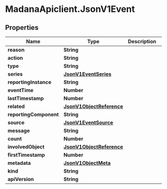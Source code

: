 # MadanaApiclient.JsonV1Event

## Properties

Name | Type | Description | Notes
------------ | ------------- | ------------- | -------------
**reason** | **String** |  | [optional] 
**action** | **String** |  | [optional] 
**type** | **String** |  | [optional] 
**series** | [**JsonV1EventSeries**](JsonV1EventSeries.md) |  | [optional] 
**reportingInstance** | **String** |  | [optional] 
**eventTime** | **Number** |  | [optional] 
**lastTimestamp** | **Number** |  | [optional] 
**related** | [**JsonV1ObjectReference**](JsonV1ObjectReference.md) |  | [optional] 
**reportingComponent** | **String** |  | [optional] 
**source** | [**JsonV1EventSource**](JsonV1EventSource.md) |  | [optional] 
**message** | **String** |  | [optional] 
**count** | **Number** |  | [optional] 
**involvedObject** | [**JsonV1ObjectReference**](JsonV1ObjectReference.md) |  | [optional] 
**firstTimestamp** | **Number** |  | [optional] 
**metadata** | [**JsonV1ObjectMeta**](JsonV1ObjectMeta.md) |  | [optional] 
**kind** | **String** |  | [optional] 
**apiVersion** | **String** |  | [optional] 


